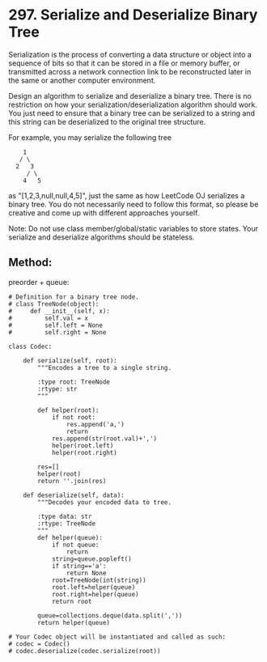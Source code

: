# 297. Serialize and Deserialize Binary Tree

Serialization is the process of converting a data structure or object into a sequence of bits so that it can be stored in a file or memory buffer, or transmitted across a network connection link to be reconstructed later in the same or another computer environment.

Design an algorithm to serialize and deserialize a binary tree. There is no restriction on how your serialization/deserialization algorithm should work. You just need to ensure that a binary tree can be serialized to a string and this string can be deserialized to the original tree structure.

For example, you may serialize the following tree


        1
       / \
      2   3
         / \
        4   5

as "[1,2,3,null,null,4,5]", just the same as how LeetCode OJ serializes a binary tree. You do not necessarily need to follow this format, so please be creative and come up with different approaches yourself.

 

Note: Do not use class member/global/static variables to store states. Your serialize and deserialize algorithms should be stateless.

## Method:

preorder + queue:

    # Definition for a binary tree node.
    # class TreeNode(object):
    #     def __init__(self, x):
    #         self.val = x
    #         self.left = None
    #         self.right = None
    
    class Codec:
    
        def serialize(self, root):
            """Encodes a tree to a single string.
            
            :type root: TreeNode
            :rtype: str
            """
            
            def helper(root):
                if not root:
                    res.append('a,')
                    return
                res.append(str(root.val)+',')
                helper(root.left)
                helper(root.right)
              
            res=[]
            helper(root)
            return ''.join(res)
    
        def deserialize(self, data):
            """Decodes your encoded data to tree.
            
            :type data: str
            :rtype: TreeNode
            """
            def helper(queue):
                if not queue:
                    return
                string=queue.popleft()
                if string=='a':
                    return None
                root=TreeNode(int(string))
                root.left=helper(queue)
                root.right=helper(queue)
                return root
                
            queue=collections.deque(data.split(','))
            return helper(queue)
                
    # Your Codec object will be instantiated and called as such:
    # codec = Codec()
    # codec.deserialize(codec.serialize(root))
